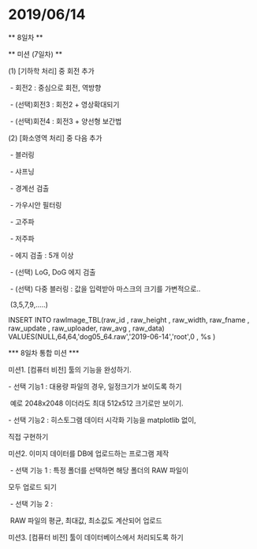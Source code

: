 # 2019/06/14

** 8일차 **



** 미션 (7일차) **

(1) [기하학 처리] 중 회전 추가

​     \- 회전2  :  중심으로 회전, 역방향

​     \- (선택)회전3  :  회전2 + 영상확대되기

​     \- (선택)회전4 : 회전3 + 양선형 보간법



(2) [화소영역 처리] 중 다음 추가

​     \- 블러링

​     \- 샤프닝

​     \- 경계선 검출

​     \- 가우시안 필터링

​     \- 고주파

​     \- 저주파

​     \- 에지 검출 :  5개 이상

​     \- (선택) LoG, DoG 에지 검출

​     \- (선택) 다중 블러링 : 값을 입력받아 마스크의 크기를 가변적으로..

​       (3,5,7,9,.....)



INSERT INTO rawImage_TBL(raw_id , raw_height , raw_width, raw_fname , raw_update , raw_uploader, raw_avg , raw_data)  VALUES(NULL,64,64,'dog05_64.raw','2019-06-14','root',0 ,  %s )



*** 8일차 통합 미션 ***



미션1. [컴퓨터 비전] 툴의 기능을 완성하기.

   \- 선택 기능1 : 대용량 파일의 경우, 일정크기가 보이도록 하기

​                     예로 2048x2048 이더라도 최대 512x512 크기로만 보이기.

   \- 선택 기능2 : 히스토그램 데이터 시각화 기능을 matplotlib 없이,

  직접 구현하기



미션2. 이미지 데이터를  DB에 업로드하는 프로그램 제작

​    \- 선택 기능 1 : 특정 폴더를 선택하면 해당 폴더의 RAW 파일이 

   모두 업로드 되기

​    \- 선택 기능 2 :

​          RAW 파일의 평균, 최대값, 최소값도 계산되어 업로드



미션3. [컴퓨터 비전] 툴이 데이터베이스에서 처리되도록 하기